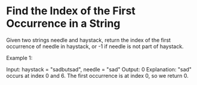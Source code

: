 # Find the Index of the First Occurrence in a String
Given two strings needle and haystack, return the index of the first occurrence of needle in haystack, 
or -1 if needle is not part of haystack.

Example 1:

Input: haystack = "sadbutsad", needle = "sad"
Output: 0
Explanation: "sad" occurs at index 0 and 6.
The first occurrence is at index 0, so we return 0.
